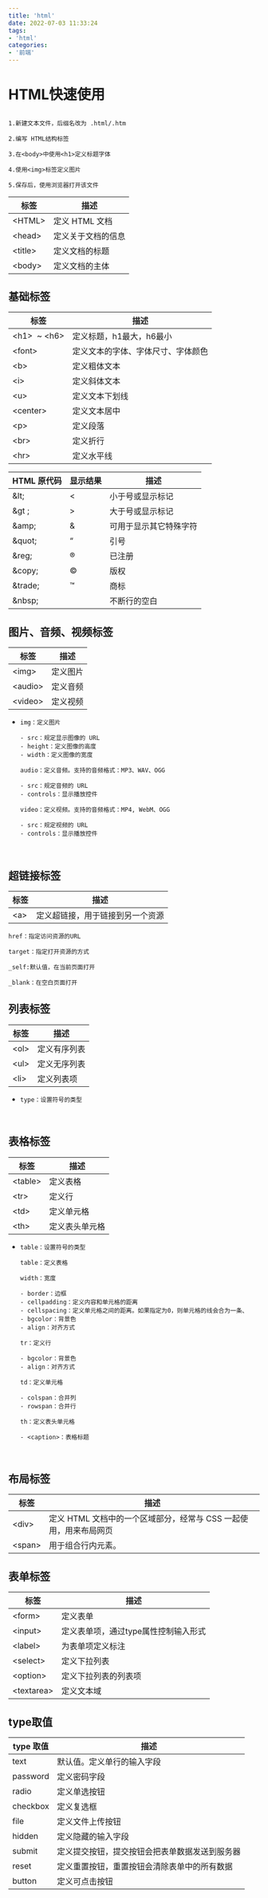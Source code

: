 ```yaml
---
title: 'html'
date: 2022-07-03 11:33:24
tags:
- 'html'
categories:
- '前端'
---
```

# HTML快速使用

## 

```
1.新建文本文件，后缀名改为 .html/.htm

2.编写 HTML结构标签

3.在<body>中使用<h1>定义标题字体

4.使用<img>标签定义图片

5.保存后，使用浏览器打开该文件
```



| 标签            | 描述         |
| ------------- | ---------- |
| &lt;HTML&gt;  | 定义 HTML 文档 |
| &lt;head&gt;  | 定义关于文档的信息  |
| &lt;title&gt; | 定义文档的标题    |
| &lt;body&gt;  | 定义文档的主体    |








## 基础标签

| 标签                        | 描述                |
| ------------------------- | ----------------- |
| &lt;h1&gt;  ~  &lt;h6&gt; | 定义标题，h1最大，h6最小    |
| &lt;font&gt;              | 定义文本的字体、字体尺寸、字体颜色 |
| &lt;b&gt;                 | 定义粗体文本            |
| &lt;i&gt;                 | 定义斜体文本            |
| &lt;u&gt;                 | 定义文本下划线           |
| &lt;center&gt;            | 定义文本居中            |
| &lt;p&gt;                 | 定义段落              |
| &lt;br&gt;                | 定义折行              |
| &lt;hr&gt;                | 定义水平线             |

| HTML 原代码 | 显示结果 | 描述          |
| -------- | ---- | ----------- |
| \&lt;    | <    | 小于号或显示标记    |
| \&gt ;   | >    | 大于号或显示标记    |
| \&amp;   | &    | 可用于显示其它特殊字符 |
| \&quot;  | “    | 引号          |
| \&reg;   | ®    | 已注册         |
| \&copy;  | ©    | 版权          |
| \&trade; | ™    | 商标          |
| \&nbsp;  |      | 不断行的空白      |



## 图片、音频、视频标签

| 标签            | 描述   |
| ------------- | ---- |
| &lt;img&gt;   | 定义图片 |
| &lt;audio&gt; | 定义音频 |
| &lt;video&gt; | 定义视频 |

- ```
  img：定义图片

  - src：规定显示图像的 URL
  - height：定义图像的高度
  - width：定义图像的宽度

  audio：定义音频。支持的音频格式：MP3、WAV、OGG 

  - src：规定音频的 URL
  - controls：显示播放控件

  video：定义视频。支持的音频格式：MP4, WebM、OGG

  - src：规定视频的 URL
  - controls：显示播放控件
  ```

  ​


##  超链接标签

| 标签        | 描述               |
| --------- | ---------------- |
| &lt;a&gt; | 定义超链接，用于链接到另一个资源 |

```
href：指定访问资源的URL

target：指定打开资源的方式

_self:默认值，在当前页面打开

_blank：在空白页面打开
```




##  列表标签

| 标签         | 描述     |
| ---------- | ------ |
| &lt;ol&gt; | 定义有序列表 |
| &lt;ul&gt; | 定义无序列表 |
| &lt;li&gt; | 定义列表项  |

* ```
  type：设置符号的类型
  ```

  ​









##  表格标签

| 标签            | 描述      |
| ------------- | ------- |
| &lt;table&gt; | 定义表格    |
| &lt;tr&gt;    | 定义行     |
| &lt;td&gt;    | 定义单元格   |
| &lt;th&gt;    | 定义表头单元格 |

* ```
  table：设置符号的类型

  table：定义表格

  width：宽度

  - border：边框
  - cellpadding：定义内容和单元格的距离
  - cellspacing：定义单元格之间的距离。如果指定为0，则单元格的线会合为一条、
  - bgcolor：背景色
  - align：对齐方式

  tr：定义行

  - bgcolor：背景色
  - align：对齐方式

  td：定义单元格

  - colspan：合并列
  - rowspan：合并行

  th：定义表头单元格

  - <caption>：表格标题
  ```

  ​





##  布局标签

| 标签           | 描述                                     |
| ------------ | -------------------------------------- |
| &lt;div&gt;  | 定义 HTML 文档中的一个区域部分，经常与 CSS 一起使用，用来布局网页 |
| &lt;span&gt; | 用于组合行内元素。                              |

##  表单标签

| 标签               | 描述                   |
| ---------------- | -------------------- |
| &lt;form&gt;     | 定义表单                 |
| &lt;input&gt;    | 定义表单项，通过type属性控制输入形式 |
| &lt;label&gt;    | 为表单项定义标注             |
| &lt;select&gt;   | 定义下拉列表               |
| &lt;option&gt;   | 定义下拉列表的列表项           |
| &lt;textarea&gt; | 定义文本域                |



## type取值

| type 取值  | 描述                      |
| -------- | ----------------------- |
| text     | 默认值。定义单行的输入字段           |
| password | 定义密码字段                  |
| radio    | 定义单选按钮                  |
| checkbox | 定义复选框                   |
| file     | 定义文件上传按钮                |
| hidden   | 定义隐藏的输入字段               |
| submit   | 定义提交按钮，提交按钮会把表单数据发送到服务器 |
| reset    | 定义重置按钮，重置按钮会清除表单中的所有数据  |
| button   | 定义可点击按钮                 |



